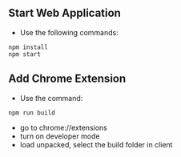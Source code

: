 ## Start Web Application
- Use the following commands:
```
npm install
npm start
```

## Add Chrome Extension
- Use the command: 
```
npm run build
```
- go to chrome://extensions
- turn on developer mode
- load unpacked, select the build folder in client
